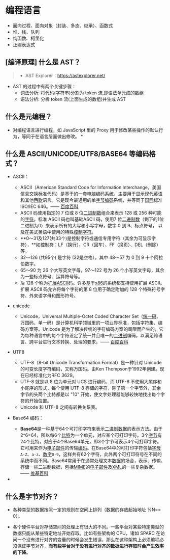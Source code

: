 # 编程语言

- 面向过程、面向对象（封装、多态、继承）、函数式
- 堆、栈、队列
- 纯函数、柯里化
- 正则表达式



## [编译原理] 什么是 AST？

> * AST Explorer：https://astexplorer.net/

* AST 的过程中有两个关键步骤：
  * 词法分析: 将代码(字符串)分割为 token 流,即语法单元成的数组
  * 语法分析: 分析 token 流(上面生成的数组)并生成 AST

## 什么是元编程？

* 对编程语言进行编程，如 JavaScript 里的 Proxy 用于修改某些操作的默认行为，等同于在语言层面做出修改。
  * 

## 什么是 ASCII/UNICODE/UTF8/BASE64 等编码格式？

* ASCII：

  * ASCII（American Standard Code for Information Interchange，美国信息交换标准代码）是基于的一套电脑编码系统，主要用于显示现代[英语](https://baike.baidu.com/item/英语/109997)和其他[西欧](https://baike.baidu.com/item/西欧)语言。它是现今最通用的单[字节](https://baike.baidu.com/item/字节)[编码](https://baike.baidu.com/item/编码)系统，并等同于[国际](https://baike.baidu.com/item/国际)标准ISO/IEC 646。—— [百度百科](https://baike.baidu.com/item/ASCII/309296)
  * ASCII 码使用指定的 7 位或 8 位[二进制数](https://baike.baidu.com/item/二进制数)组合来表示 128 或 256 种可能的[字符](https://baike.baidu.com/item/字符)。标准 ASCII 码也叫基础ASCII 码，使用7 位[二进制数](https://baike.baidu.com/item/二进制数)（剩下的1位二进制为0）来表示所有的大写和小写字母，数字 0 到 9、标点符号， 以及在美式英语中使用的特殊[控制字符](https://baike.baidu.com/item/控制字符)。
  * **0～31及127(共33个)是控制字符或通信专用字符（其余为可显示字符），**如控制符：LF（换行）、CR（回车）、FF（换页）、DEL（删除）等。
  * 32～126 (共95个) 是字符 (32是空格），其中 48～57 为 0 到 9 十个阿拉伯数字。
  * 65～90 为 26 个大写英文字母，97～122 号为 26 个小写英文字母，其余为一些标点符号、运算符号等。
  * 后 128 个称为[扩展ASCII](https://baike.baidu.com/item/扩展ASCII)码。许多基于[x86](https://baike.baidu.com/item/x86)的系统都支持使用扩展 ASCII。扩展 ASCII 码允许将每个字符的第 8 位用于确定附加的 128 个特殊符号字符、外来语字母和图形符号。

* unicode
  
  * Unicode，Universal Multiple-Octet Coded Character Set（[统一码](https://baike.baidu.com/item/统一码)、万国码、单一码）是计算机科学领域里的一项业界标准，包括字符集、编码方案等。Unicode 是为了解决传统的字符编码方案的局限而产生的，它为每种语言中的每个字符设定了统一并且唯一的[二进制](https://baike.baidu.com/item/二进制)编码，以满足跨语言、跨平台进行文本转换、处理的要求。—— [百度百科](https://baike.baidu.com/item/Unicode)
  
* UTF8

  * UTF-8（8-bit Unicode Transformation Format）是一种针对 Unicode 的可变长度字符编码，又称万国码。由Ken Thompson于1992年创建。现在已经标准化为RFC 3629。
  * UTF-8 就是以 8 位为单元对 UCS 进行编码，而 UTF-8 不使用大尾序和小尾序的形式，每个使用 UTF-8 存储的字符，除了第一个字节外，其余字节的头两个比特都是以 "10" 开始，使文字处理器能够较快地找出每个字符的开始位置。
  * Unicode 和 UTF-8 之间有转换关系表。

* Base64 编码：

  * **Base64**是一种基于64个可打印字符来表示[二进制数据](https://zh.wikipedia.org/wiki/二进制)的表示方法。由于 2^6=64，所以每6个[比特](https://zh.wikipedia.org/wiki/位元)为一个单元，对应某个可打印字符。3个[字节](https://zh.wikipedia.org/wiki/字节)有24个比特，对应于4个Base64单元，即3个字节可表示4个可打印字符。它可用来作为[电子邮件](https://zh.wikipedia.org/wiki/电子邮件)的传输[编码](https://zh.wikipedia.org/wiki/字符编码)。在Base64中的可打印字符包括[字母](https://zh.wikipedia.org/wiki/拉丁字母)`A-Z`、`a-z`、[数字](https://zh.wikipedia.org/wiki/数字)`0-9`，这样共有62个字符，此外两个可打印符号在不同的系统中而不同。Base64常用于在通常处理文本[数据](https://zh.wikipedia.org/wiki/数据)的场合，表示、传输、存储一些二进制数据，包括[MIME](https://zh.wikipedia.org/wiki/MIME)的[电子邮件](https://zh.wikipedia.org/wiki/电子邮件)及[XML](https://zh.wikipedia.org/wiki/XML)的一些复杂数据。 —— [维基百科](https://zh.wikipedia.org/wiki/Base64)
* 

## 什么是字节对齐？

* 各种类型的数据按照一定的规则在空间上排列（数据的存放起始地址 %N== 0）。

* 各个硬件平台对存储空间的处理上有很大的不同。一些平台对某些特定类型的数据只能从某些特定地址开始存取。比如有些架构的 CPU，诸如 SPARC 在访问一个没有进行对齐的变量的时候会发生错误，那么在这种架构上必须编程必须保证字节对齐，**而有些平台对于没有进行对齐的数据进行存取时会产生效率的下降**。


